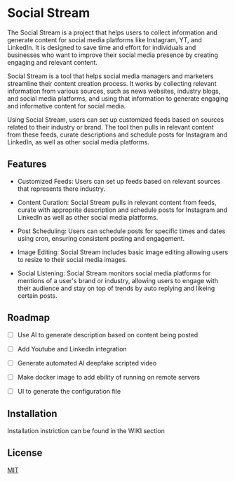 
# Social Stream

The Social Stream is a project that helps users to collect information and generate content for social media platforms like Instagram, YT, and LinkedIn. It is designed to save time and effort for individuals and businesses who want to improve their social media presence by creating engaging and relevant content.

Social Stream is a tool that helps social media managers and marketers streamline their content creation process. It works by collecting relevant information from various sources, such as news websites, industry blogs, and social media platforms, and using that information to generate engaging and informative content for social media.

Using Social Stream, users can set up customized feeds based on sources related to their industry or brand. The tool then pulls in relevant content from these feeds, curate descriptions and schedule posts for Instagram and LinkedIn, as well as other social media platforms.

## Features

- Customized Feeds: Users can set up feeds based on relevant sources that represents there industry.

- Content Curation: Social Stream pulls in relevant content from feeds, curate with approprite description and schedule posts for Instagram and LinkedIn as well as other social media platforms.

- Post Scheduling: Users can schedule posts for specific times and dates using cron, ensuring consistent posting and engagement.

- Image Editing: Social Stream includes basic image editing allowing users to resize to their social media images.

- Social Listening: Social Stream monitors social media platforms for mentions of a user's brand or industry, allowing users to engage with their audience and stay on top of trends by auto replying and likeing certain posts.



## Roadmap


- [ ] Use AI to generate description based on content being posted

- [ ] Add Youtube and LinkedIn integration

- [ ] Generate automated AI deepfake scripted video

- [ ] Make docker image to add ebility of running on remote servers

- [ ] UI to generate the configuration file



## Installation

Installation instriction can be found in the WIKI section 

## License

[MIT](/LICENSE)

